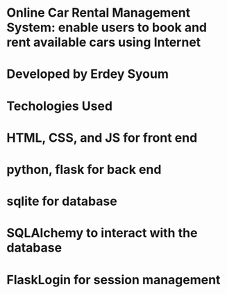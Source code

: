 # Online Car Rental Management System: enable users to book and rent available cars using Internet
# Developed by Erdey Syoum 
# Techologies Used
  # HTML, CSS, and JS for front end
  # python, flask for back end
  # sqlite for database
  # SQLAlchemy to interact with the database
  # FlaskLogin for session management